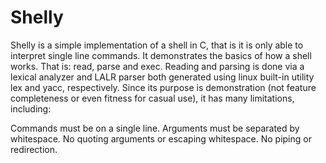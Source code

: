 # Shelly
Shelly is a simple implementation of a shell in C, that is it is only able to interpret single line commands. It demonstrates the basics of how a shell works. That is: read, parse and exec. Reading and parsing is done via a lexical analyzer and LALR parser both generated using linux built-in utility lex and yacc, respectively. Since its purpose is demonstration (not feature completeness or even fitness for casual use), it has many limitations, including:

Commands must be on a single line.
Arguments must be separated by whitespace.
No quoting arguments or escaping whitespace.
No piping or redirection.

